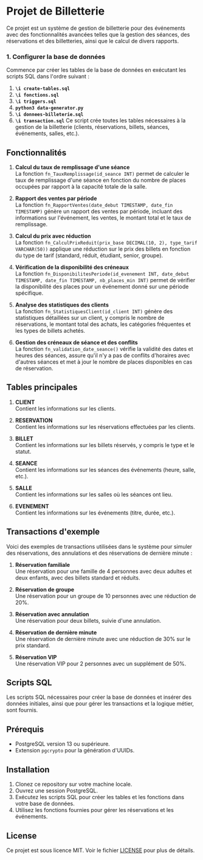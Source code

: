# Projet de Billetterie

Ce projet est un système de gestion de billetterie pour des événements avec des fonctionnalités avancées telles que la gestion des séances, des réservations et des billetteries, ainsi que le calcul de divers rapports.
### 1. Configurer la base de données

Commence par créer les tables de la base de données en exécutant les scripts SQL dans l'ordre suivant :

1. **`\i create-tables.sql`**
2. **`\i fonctions.sql`**
3. **`\i triggers.sql`**
4. **`python3 data-generator.py`**
5. **`\i donnees-billeterie.sql`**
6. **`\i transaction.sql`** 
   Ce script crée toutes les tables nécessaires à la gestion de la billetterie (clients, réservations, billets, séances, événements, salles, etc.).

## Fonctionnalités

1. **Calcul du taux de remplissage d'une séance**  
   La fonction `fn_TauxRemplissage(id_seance INT)` permet de calculer le taux de remplissage d'une séance en fonction du nombre de places occupées par rapport à la capacité totale de la salle.

2. **Rapport des ventes par période**  
   La fonction `fn_RapportVentes(date_debut TIMESTAMP, date_fin TIMESTAMP)` génère un rapport des ventes par période, incluant des informations sur l'événement, les ventes, le montant total et le taux de remplissage.

3. **Calcul du prix avec réduction**  
   La fonction `fn_CalculPrixReduit(prix_base DECIMAL(10, 2), type_tarif VARCHAR(50))` applique une réduction sur le prix des billets en fonction du type de tarif (standard, réduit, étudiant, senior, groupe).

4. **Vérification de la disponibilité des créneaux**  
   La fonction `fn_DisponibilitesPeriode(id_evenement INT, date_debut TIMESTAMP, date_fin TIMESTAMP, nb_places_min INT)` permet de vérifier la disponibilité des places pour un événement donné sur une période spécifique.

5. **Analyse des statistiques des clients**  
   La fonction `fn_StatistiquesClient(id_client INT)` génère des statistiques détaillées sur un client, y compris le nombre de réservations, le montant total des achats, les catégories fréquentes et les types de billets achetés.

6. **Gestion des créneaux de séance et des conflits**  
   La fonction `fn_validation_date_seance()` vérifie la validité des dates et heures des séances, assure qu'il n'y a pas de conflits d'horaires avec d'autres séances et met à jour le nombre de places disponibles en cas de réservation.

## Tables principales

1. **CLIENT**  
   Contient les informations sur les clients.

2. **RESERVATION**  
   Contient les informations sur les réservations effectuées par les clients.

3. **BILLET**  
   Contient les informations sur les billets réservés, y compris le type et le statut.

4. **SEANCE**  
   Contient les informations sur les séances des événements (heure, salle, etc.).

5. **SALLE**  
   Contient les informations sur les salles où les séances ont lieu.

6. **EVENEMENT**  
   Contient les informations sur les événements (titre, durée, etc.).

## Transactions d'exemple

Voici des exemples de transactions utilisées dans le système pour simuler des réservations, des annulations et des réservations de dernière minute :

1. **Réservation familiale**  
   Une réservation pour une famille de 4 personnes avec deux adultes et deux enfants, avec des billets standard et réduits.

2. **Réservation de groupe**  
   Une réservation pour un groupe de 10 personnes avec une réduction de 20%.

3. **Réservation avec annulation**  
   Une réservation pour deux billets, suivie d'une annulation.

4. **Réservation de dernière minute**  
   Une réservation de dernière minute avec une réduction de 30% sur le prix standard.

5. **Réservation VIP**  
   Une réservation VIP pour 2 personnes avec un supplément de 50%.

## Scripts SQL

Les scripts SQL nécessaires pour créer la base de données et insérer des données initiales, ainsi que pour gérer les transactions et la logique métier, sont fournis.

## Prérequis

- PostgreSQL version 13 ou supérieure.
- Extension `pgcrypto` pour la génération d'UUIDs.

## Installation

1. Clonez ce repository sur votre machine locale.
2. Ouvrez une session PostgreSQL.
3. Exécutez les scripts SQL pour créer les tables et les fonctions dans votre base de données.
4. Utilisez les fonctions fournies pour gérer les réservations et les événements.

## License

Ce projet est sous licence MIT. Voir le fichier [LICENSE](LICENSE) pour plus de détails.

